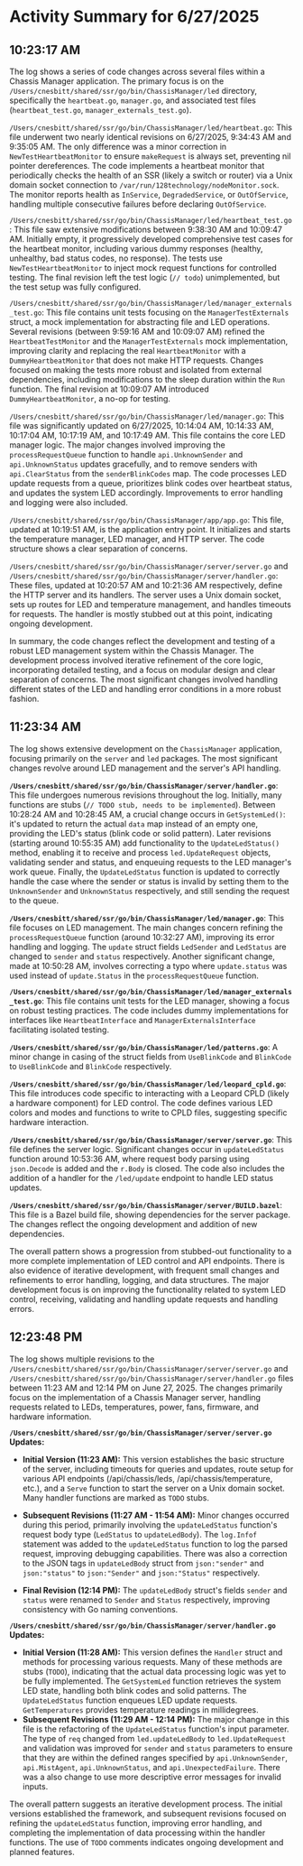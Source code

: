 # Activity Summary for 6/27/2025

## 10:23:17 AM
The log shows a series of code changes across several files within a Chassis Manager application.  The primary focus is on the `/Users/cnesbitt/shared/ssr/go/bin/ChassisManager/led` directory, specifically the `heartbeat.go`, `manager.go`, and associated test files (`heartbeat_test.go`, `manager_externals_test.go`).

`/Users/cnesbitt/shared/ssr/go/bin/ChassisManager/led/heartbeat.go`: This file underwent two nearly identical revisions on 6/27/2025, 9:34:43 AM and 9:35:05 AM. The only difference was a minor correction in `NewTestHeartbeatMonitor` to ensure `makeRequest` is always set, preventing nil pointer dereferences.  The code implements a heartbeat monitor that periodically checks the health of an SSR (likely a switch or router) via a Unix domain socket connection to `/var/run/128technology/nodeMonitor.sock`. The monitor reports health as `InService`, `DegradedService`, or `OutOfService`, handling multiple consecutive failures before declaring `OutOfService`.

`/Users/cnesbitt/shared/ssr/go/bin/ChassisManager/led/heartbeat_test.go`: This file saw extensive modifications between 9:38:30 AM and 10:09:47 AM.  Initially empty, it progressively developed comprehensive test cases for the heartbeat monitor, including various dummy responses (healthy, unhealthy, bad status codes, no response). The tests use `NewTestHeartbeatMonitor` to inject mock request functions for controlled testing.  The final revision left the test logic (`// todo`) unimplemented, but the test setup was fully configured.

`/Users/cnesbitt/shared/ssr/go/bin/ChassisManager/led/manager_externals_test.go`: This file contains unit tests focusing on the `ManagerTestExternals` struct, a mock implementation for abstracting file and LED operations.  Several revisions (between 9:59:16 AM and 10:09:07 AM) refined the `HeartbeatTestMonitor` and the `ManagerTestExternals` mock implementation, improving clarity and replacing the real `HeartbeatMonitor` with a `DummyHeartbeatMonitor` that does not make HTTP requests.  Changes focused on making the tests more robust and isolated from external dependencies, including modifications to the sleep duration within the `Run` function.  The final revision at 10:09:07 AM introduced `DummyHeartbeatMonitor`, a no-op for testing.

`/Users/cnesbitt/shared/ssr/go/bin/ChassisManager/led/manager.go`:  This file was significantly updated on 6/27/2025, 10:14:04 AM, 10:14:33 AM, 10:17:04 AM, 10:17:19 AM, and 10:17:49 AM. This file contains the core LED manager logic. The major changes involved improving the `processRequestQueue` function to handle `api.UnknownSender` and `api.UnknownStatus` updates gracefully, and to remove senders with `api.ClearStatus` from the `senderBlinkCodes` map.  The code processes LED update requests from a queue, prioritizes blink codes over heartbeat status, and updates the system LED accordingly.   Improvements to error handling and logging were also included.

`/Users/cnesbitt/shared/ssr/go/bin/ChassisManager/app/app.go`: This file, updated at 10:19:51 AM, is the application entry point. It initializes and starts the temperature manager, LED manager, and HTTP server.  The code structure shows a clear separation of concerns.

`/Users/cnesbitt/shared/ssr/go/bin/ChassisManager/server/server.go` and `/Users/cnesbitt/shared/ssr/go/bin/ChassisManager/server/handler.go`: These files, updated at 10:20:57 AM and 10:21:36 AM respectively, define the HTTP server and its handlers. The server uses a Unix domain socket, sets up routes for LED and temperature management, and handles timeouts for requests. The handler is mostly stubbed out at this point, indicating ongoing development.


In summary, the code changes reflect the development and testing of a robust LED management system within the Chassis Manager.  The development process involved iterative refinement of the core logic, incorporating detailed testing, and a focus on modular design and clear separation of concerns.  The most significant changes involved handling different states of the LED and handling error conditions in a more robust fashion.


## 11:23:34 AM
The log shows extensive development on the `ChassisManager` application, focusing primarily on the `server` and `led` packages.  The most significant changes revolve around LED management and the server's API handling.

**`/Users/cnesbitt/shared/ssr/go/bin/ChassisManager/server/handler.go`**: This file undergoes numerous revisions throughout the log.  Initially, many functions are stubs (`// TODO stub, needs to be implemented`).  Between 10:28:24 AM and 10:28:45 AM, a crucial change occurs in `GetSystemLed()`:  it's updated to return the actual `data` map instead of an empty one, providing the LED's status (blink code or solid pattern).  Later revisions (starting around 10:55:35 AM) add functionality to the `UpdateLedStatus()` method, enabling it to receive and process `led.UpdateRequest` objects, validating sender and status, and enqueuing requests to the LED manager's work queue.  Finally, the  `UpdateLedStatus` function is updated to correctly handle the case where the sender or status is invalid by setting them to the `UnknownSender` and `UnknownStatus` respectively, and still sending the request to the queue.

**`/Users/cnesbitt/shared/ssr/go/bin/ChassisManager/led/manager.go`**:  This file focuses on LED management.  The main changes concern refining the `processRequestQueue` function (around 10:32:27 AM), improving its error handling and logging. The `update` struct fields `LedSender` and `LedStatus` are changed to `sender` and `status` respectively.  Another significant change, made at 10:50:28 AM, involves correcting a typo where `update.status` was used instead of `update.Status` in the `processRequestQueue` function.

**`/Users/cnesbitt/shared/ssr/go/bin/ChassisManager/led/manager_externals_test.go`**: This file contains unit tests for the LED manager, showing a focus on robust testing practices.  The code includes dummy implementations for interfaces like `HeartbeatInterface` and `ManagerExternalsInterface` facilitating isolated testing.

**`/Users/cnesbitt/shared/ssr/go/bin/ChassisManager/led/patterns.go`**: A minor change in casing of the struct fields from `UseBlinkCode` and `BlinkCode` to `UseBlinkCode` and `BlinkCode` respectively.

**`/Users/cnesbitt/shared/ssr/go/bin/ChassisManager/led/leopard_cpld.go`**: This file introduces code specific to interacting with a Leopard CPLD (likely a hardware component) for LED control.  The code defines various LED colors and modes and functions to write to CPLD files, suggesting specific hardware interaction.

**`/Users/cnesbitt/shared/ssr/go/bin/ChassisManager/server/server.go`**:  This file defines the server logic.  Significant changes occur in `updateLedStatus` function around 10:53:36 AM, where request body parsing using `json.Decode` is added and the `r.Body` is closed. The code also includes the addition of a handler for the  `/led/update` endpoint to handle LED status updates.


**`/Users/cnesbitt/shared/ssr/go/bin/ChassisManager/server/BUILD.bazel`**: This file is a Bazel build file, showing dependencies for the server package.  The changes reflect the ongoing development and addition of new dependencies.

The overall pattern shows a progression from stubbed-out functionality to a more complete implementation of LED control and API endpoints.  There is also evidence of iterative development, with frequent small changes and refinements to error handling, logging, and data structures. The major development focus is on improving the functionality related to system LED control, receiving, validating and handling update requests and handling errors.


## 12:23:48 PM
The log shows multiple revisions to the `/Users/cnesbitt/shared/ssr/go/bin/ChassisManager/server/server.go` and `/Users/cnesbitt/shared/ssr/go/bin/ChassisManager/server/handler.go` files between 11:23 AM and 12:14 PM on June 27, 2025.  The changes primarily focus on the implementation of a Chassis Manager server, handling requests related to LEDs, temperatures, power, fans, firmware, and hardware information.

**`/Users/cnesbitt/shared/ssr/go/bin/ChassisManager/server/server.go` Updates:**

* **Initial Version (11:23 AM):** This version establishes the basic structure of the server, including timeouts for queries and updates, route setup for various API endpoints (/api/chassis/leds, /api/chassis/temperature, etc.), and a `Serve` function to start the server on a Unix domain socket.  Many handler functions are marked as `TODO` stubs.
* **Subsequent Revisions (11:27 AM - 11:54 AM):** Minor changes occurred during this period, primarily involving the `updateLedStatus` function's request body type (`LedStatus` to `updateLedBody`).  The `log.Infof` statement was added to the `updateLedStatus` function to log the parsed request, improving debugging capabilities. There was also a correction to the JSON tags in `updateLedBody` struct from `json:"sender"` and `json:"status"` to `json:"Sender"` and `json:"Status"` respectively.


* **Final Revision (12:14 PM):** The `updateLedBody` struct's fields `sender` and `status` were renamed to `Sender` and `Status` respectively, improving consistency with Go naming conventions.


**`/Users/cnesbitt/shared/ssr/go/bin/ChassisManager/server/handler.go` Updates:**

* **Initial Version (11:28 AM):** This version defines the `Handler` struct and methods for processing various requests.  Many of these methods are stubs (`TODO`), indicating that the actual data processing logic was yet to be fully implemented. The `GetSystemLed` function retrieves the system LED state, handling both blink codes and solid patterns.  The `UpdateLedStatus` function enqueues LED update requests.  `GetTemperatures` provides temperature readings in millidegrees.
* **Subsequent Revisions (11:29 AM - 12:14 PM):**  The major change in this file is the refactoring of the `UpdateLedStatus` function's input parameter.  The type of `req`  changed from `led.updateLedBody` to `led.UpdateRequest` and validation was improved for `sender` and `status` parameters to ensure that they are within the defined ranges specified by `api.UnknownSender`, `api.MistAgent`, `api.UnknownStatus`, and `api.UnexpectedFailure`.  There was a also change to use more descriptive error messages for invalid inputs.


The overall pattern suggests an iterative development process.  The initial versions established the framework, and subsequent revisions focused on refining the `updateLedStatus` function,  improving error handling, and completing the implementation of data processing within the handler functions.  The use of `TODO` comments indicates ongoing development and planned features.
